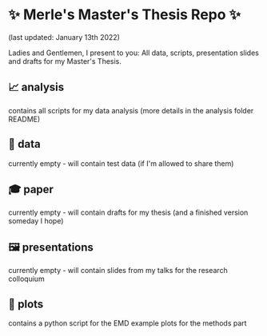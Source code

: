 # :sparkles: Merle's Master's Thesis Repo :sparkles:
(last updated: January 13th 2022)

Ladies and Gentlemen, I present to you: All data, scripts, presentation slides and drafts for my Master's Thesis.

## :chart_with_upwards_trend: analysis 
contains all scripts for my data analysis (more details in the analysis folder README)

## :floppy_disk: data
currently empty - will contain test data (if I'm allowed to share them)

## :mortar_board: paper
currently empty - will contain drafts for my thesis (and a finished version someday I hope)

## :framed_picture: presentations
currently empty - will contain slides from my talks for the research colloquium

## :art: plots
contains a python script for the EMD example plots for the methods part
